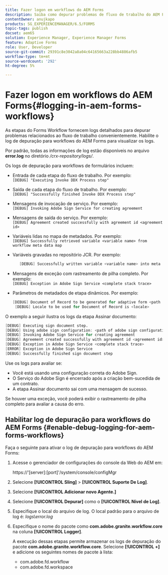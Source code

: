 ```yaml
---
title: Fazer logon em workflows do AEM Forms
description: Saiba como depurar problemas de fluxo de trabalho do AEM Forms e habilitar o log de depuração para fluxos de trabalho do AEM Forms para visualizar os logs.
contentOwner: anujkapo
products: SG_EXPERIENCEMANAGER/6.5/FORMS
topic-tags: publish
docset: aem65
solution: Experience Manager, Experience Manager Forms
feature: Adaptive Forms
role: User, Developer
source-git-commit: 29391c8e3042a8a04c64165663a228bb4886afb5
workflow-type: tm+mt
source-wordcount: '292'
ht-degree: 5%

---
```


# Fazer logon em workflows do AEM Forms{#logging-in-aem-forms-workflows}

As etapas do Forms Workflow fornecem logs detalhados para depurar problemas relacionados ao fluxo de trabalho convenientemente. Habilite o log de depuração para workflows do AEM Forms para visualizar os logs.

Por padrão, todas as informações de log estão disponíveis no arquivo **error.log** no diretório */crx-repository/logs/*.

Os logs de depuração para workflows de formulários incluem:

* Entrada de cada etapa do fluxo de trabalho. Por exemplo:\
  `[DEBUG] "Executing Invoke DDX Process step"`

* Saída de cada etapa do fluxo de trabalho. Por exemplo:\
  `[DEBUG] "Successfully finished Invoke DDX Process step"`

* Mensagens de invocação de serviço. Por exemplo:\
  `[DEBUG] Invoking Adobe Sign Service for creating agreement`

* Mensagens de saída do serviço. Por exemplo:\
  `[DEBUG] Agreement created successfully with agreement id <agreement id>`

* Variáveis lidas no mapa de metadados. Por exemplo:\
  `[DEBUG] Successfully retrieved variable <variable name> from workflow meta data map`

* Variáveis gravadas no repositório JCR. Por exemplo:

  ```verilog
     [DEBUG] Successfully written variable <variable name> into meta data node at <JCR path where meta data is being written>
  ```

* Mensagens de exceção com rastreamento de pilha completo. Por exemplo:\
  `[DEBUG] Exception in Adobe Sign Service <complete stack trace>`

* Parâmetros de metadados de etapa dinâmicos. Por exemplo:

  ```verilog
  [DEBUG] Document of Record to be generated for adaptive form <path of adaptive form>
   [DEBUG] Locale to be used for Document of Record is <locale>
  ```

O exemplo a seguir ilustra os logs da etapa Assinar documento:

```verilog
[DEBUG] Executing sign document step.
[DEBUG] Using adobe sign configuration: <path of adobe sign configuration>
[DEBUG] Invoking Adobe Sign Service for creating agreement
[DEBUG] Agreement created successfully with agreement id <agreement id>
[DEBUG] Exception in Adobe Sign Service <complete stack trace>
[ERROR] Exception in Adobe Sign Service
[DEBUG] Successfully finished sign document step
```

Use os logs para avaliar se:

* Você está usando uma configuração correta do Adobe Sign.
* O Serviço do Adobe Sign é encerrado após a criação bem-sucedida de um contrato.
* A etapa Assinar documento sai com uma mensagem de sucesso.

Se houver uma exceção, você poderá exibir o rastreamento de pilha completo para avaliar a causa do erro.

## Habilitar log de depuração para workflows do AEM Forms {#enable-debug-logging-for-aem-forms-workflows}

Faça o seguinte para ativar o log de depuração para workflows do AEM Forms:

1. Acesse o gerenciador de configurações do console da Web do AEM em:

   https://&#39;[server]:[port]&#39;/system/console/configMgr

1. Selecione **[!UICONTROL Sling]** > **[!UICONTROL Suporte De Log]**.
1. Selecione **[!UICONTROL Adicionar novo Agente.]**
1. Selecione **[!UICONTROL Depurar]** como o **[!UICONTROL Nível de Log]**.
1. Especifique o local do arquivo de log. O local padrão para o arquivo de log é: *logs\error.log*
1. Especifique o nome do pacote como **com.adobe.granite.workflow.core** na coluna **[!UICONTROL Logger]**.

   A execução dessas etapas permite armazenar os logs de depuração do pacote **com.adobe.granite.workflow.core**. Selecione **[!UICONTROL +]** e adicione os seguintes nomes de pacote à lista:

   * com.adobe.fd.workflow
   * com.adobe.fd.workspace
